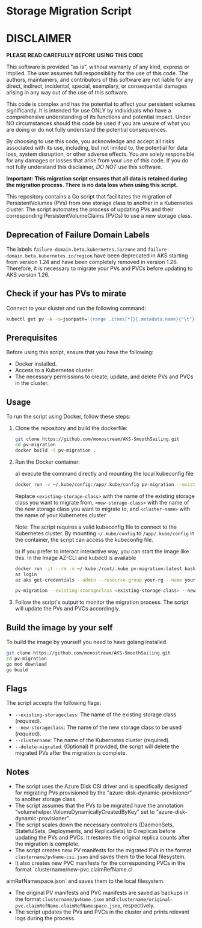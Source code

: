# Storage Migration Script

# **DISCLAIMER**

**PLEASE READ CAREFULLY BEFORE USING THIS CODE**

This software is provided "as is", without warranty of any kind, express or implied. The user assumes full responsibility for the use of this code. The authors, maintainers, and contributors of this software are not liable for any direct, indirect, incidental, special, exemplary, or consequential damages arising in any way out of the use of this software.

This code is complex and has the potential to affect your persistent volumes significantly. It is intended for use ONLY by individuals who have a comprehensive understanding of its functions and potential impact. Under NO circumstances should this code be used if you are unsure of what you are doing or do not fully understand the potential consequences.

By choosing to use this code, you acknowledge and accept all risks associated with its use, including, but not limited to, the potential for data loss, system disruption, or other adverse effects. You are solely responsible for any damages or losses that arise from your use of this code. If you do not fully understand this disclaimer, *DO NOT* use this software.


**Important: This migration script ensures that all data is retained during the migration process. There is no data loss when using this script.**

This repository contains a Go script that facilitates the migration of PersistentVolumes (PVs) from one storage class to another in a Kubernetes cluster. The script automates the process of updating PVs and their corresponding PersistentVolumeClaims (PVCs) to use a new storage class.


## Deprecation of Failure Domain Labels

The labels `failure-domain.beta.kubernetes.io/zone` and `failure-domain.beta.kubernetes.io/region` have been deprecated in AKS starting from version 1.24 and have been completely removed in version 1.26. Therefore, it is necessary to migrate your PVs and PVCs before updating to AKS version 1.26.

## Check if your has PVs to mirate

Connect to your cluster and run the following command:

```bash
kubectl get pv -A -o=jsonpath='{range .items[*]}{.metadata.name}{"\t"}{.spec.claimRef.namespace}{"\t"}{.spec.claimRef.name}{"\t"}{.metadata.annotations}{"\n"}{end}' | grep "azure-disk-dynamic-provisioner"
```

## Prerequisites

Before using this script, ensure that you have the following:

- Docker installed.
- Access to a Kubernetes cluster.
- The necessary permissions to create, update, and delete PVs and PVCs in the cluster.

## Usage

To run the script using Docker, follow these steps:

1. Clone the repository and build the dockerfile:

   ```bash
   git clone https://github.com/monostream/AKS-SmoothSailing.git
   cd pv-migration
   docker build -t pv-migration .
   ```

2. Run the Docker container:

   a) execute the command directly and mounting the local kubeconfig file
   ```bash
   docker run -v ~/.kube/config:/app/.kube/config pv-migration --existing-storageclass <existing-storage-class> --new-storageclass <new-storage-class> --clustername <cluster-name>
   ```

   Replace `<existing-storage-class>` with the name of the existing storage class you want to migrate from, `<new-storage-class>` with the name of the new storage class you want to migrate to, and `<cluster-name>` with the name of your Kubernetes cluster.

   Note: The script requires a valid kubeconfig file to connect to the Kubernetes cluster. By mounting `~/.kube/config` to `/app/.kube/config` in the container, the script can access the kubeconfig file.


   b) If you prefer to interact interactive way, you can start the image like this. In the Image AZ-CLI and kubectl is available

   ```bash
   docker run -it --rm -v ~/.kube:/root/.kube pv-migration:latest bash
   az login
   az aks get-credentials --admin --resource-group your-rg --name your-cluster

   pv-migration --existing-storageclass <existing-storage-class> --new-storageclass <new-storage-class> --clustername <cluster-name>
   ```

3. Follow the script's output to monitor the migration process. The script will update the PVs and PVCs accordingly.

## Build the image by your self

To build the image by yourself you need to have golang installed.

   ```bash
   git clone https://github.com/monostream/AKS-SmoothSailing.git
   cd pv-migration
   go mod download
   go build
   ```


## Flags

The script accepts the following flags:

- `--existing-storageclass`: The name of the existing storage class (required).
- `--new-storageclass`: The name of the new storage class to be used (required).
- `--clustername`: The name of the Kubernetes cluster (required).
- `--delete-migrated`: (Optional) If provided, the script will delete the migrated PVs after the migration is complete.

## Notes

- The script uses the Azure Disk CSI driver and is specifically designed for migrating PVs provisioned by the "azure-disk-dynamic-provisioner" to another storage class.
- The script assumes that the PVs to be migrated have the annotation "volumehelper.VolumeDynamicallyCreatedByKey" set to "azure-disk-dynamic-provisioner".
- The script scales down the necessary controllers (DaemonSets, StatefulSets, Deployments, and ReplicaSets) to 0 replicas before updating the PVs and PVCs. It restores the original replica counts after the migration is complete.
- The script creates new PV manifests for the migrated PVs in the format `clustername/pvName-csi.json` and saves them to the local filesystem.
- It also creates new PVC manifests for the corresponding PVCs in the format `clustername/new-pvc.claimRefName.cl

aimRefNamespace.json` and saves them to the local filesystem.
- The original PV manifests and PVC manifests are saved as backups in the format `clustername/pvName.json` and `clustername/original-pvc.claimRefName.claimRefNamespace.json`, respectively.
- The script updates the PVs and PVCs in the cluster and prints relevant logs during the process.